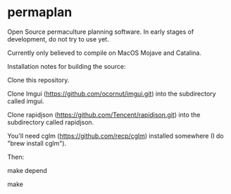 # permaplan
Open Source permaculture planning software.  In early stages of development, do not try to use yet.

Currently only believed to compile on MacOS Mojave and Catalina.

Installation notes for building the source:

Clone this repository.

Clone Imgui (https://github.com/ocornut/imgui.git) into the subdirectory called imgui.

Clone rapidjson (https://github.com/Tencent/rapidjson.git) into the subdirectory called rapidjson.

You'll need cglm (https://github.com/recp/cglm) installed somewhere (I do "brew install cglm").

Then:

make depend

make




